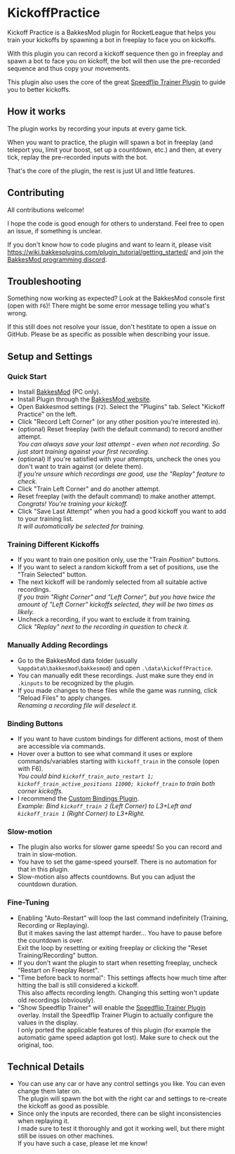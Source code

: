# KickoffPractice

Kickoff Practice is a BakkesMod plugin for RocketLeague that helps you train your kickoffs by spawning a bot in freeplay to face you on kickoffs.

With this plugin you can record a kickoff sequence then go in freeplay and spawn a bot to face you on kickoff, the bot will then use the pre-recorded sequence and thus copy your movements.

This plugin also uses the core of the great [Speedflip Trainer Plugin](https://bakkesplugins.com/plugins/view/286) to guide you to better kickoffs.


## How it works

The plugin works by recording your inputs at every game tick.

When you want to practice, the plugin will spawn a bot in freeplay (and teleport you, limit your boost, set up a countdown, etc.) and then, at every tick, replay the pre-recorded inputs with the bot.

That's the core of the plugin, the rest is just UI and little features.


## Contributing

All contributions welcome!

I hope the code is good enough for others to understand. Feel free to open an issue, if something is unclear.

If you don't know how to code plugins and want to learn it, please visit https://wiki.bakkesplugins.com/plugin_tutorial/getting_started/ 
and join the [BakkesMod programming discord](https://discord.gg/s97RgrgkxE).


## Troubleshooting

Something now working as expected? Look at the BakkesMod console first (open with `F6`)!
There might be some error message telling you what's wrong.

If this still does not resolve your issue, don't hestitate to open a issue on GitHub.
Please be as specific as possible when describing your issue.


## Setup and Settings

### Quick Start

- Install [BakkesMod](https://bakkesplugins.com/) (PC only).
- Install Plugin through the [BakkesMod website](https://bakkesplugins.com/plugin-search/1/kickoff).
- Open Bakkesmod settings (`F2`). Select the "Plugins" tab. Select "Kickoff Practice" on the left.
- Click "Record Left Corner" (or any other position you're interested in).
- (optional) Reset freeplay (with the default command) to record another attempt.\
  _You can always save your last attempt - even when not recording. So just start training against your first recording._
- (optional) If you're satisfied with your attempts, uncheck the ones you don't want to train against (or delete them).\
  _If you're unsure which recordings are good, use the "Replay" feature to check._
- Click "Train Left Corner" and do another attempt.
- Reset freeplay (with the default command) to make another attempt.\
  _Congrats! You're training your kickoff._
- Click "Save Last Attempt" when you had a good kickoff you want to add to your training list.\
  _It will automatically be selected for training._

### Training Different Kickoffs

- If you want to train one position only, use the "Train _Position_" buttons.
- If you want to select a random kickoff from a set of positions, use the "Train Selected" button.
- The next kickoff will be randomly selected from all suitable active recordings.\
  _If you train "Right Corner" and "Left Corner", but you have twice the amount of "Left Corner" kickoffs selected, they will be two times as likely._
- Uncheck a recording, if you want to exclude it from training.\
  _Click "Replay" next to the recording in question to check it._

### Manually Adding Recordings

- Go to the BakkesMod data folder (usually `%appdata%\bakkesmod\bakkesmod`) and open `.\data\kickoffPractice`.
- You can manually edit these recordings. Just make sure they end in `.kinputs` to be recognized by the plugin.
- If you made changes to these files while the game was running, click "Reload Files" to apply changes.\
  _Renaming a recording file will deselect it._

### Binding Buttons

- If you want to have custom bindings for different actions, most of them are accessible via commands.
- Hover over a button to see what command it uses or explore commands/variables starting with `kickoff_train` in the console (open with F6).\
  _You could bind `kickoff_train_auto_restart 1; kickoff_train_active_positions 11000; kickoff_train` to train both corner kickoffs._
- I recommend the [Custom Bindings Plugin](https://bakkesplugins.com/plugins/view/228).\
  _Example: Bind `kickoff_train 2` (Left Corner) to L3+Left and `kickoff_train 1` (Right Corner) to L3+Right._

### Slow-motion

- The plugin also works for slower game speeds! So you can record and train in slow-motion.
- You have to set the game-speed yourself. There is no automation for that in this plugin.
- Slow-motion also affects countdowns. But you can adjust the countdown duration.

### Fine-Tuning

- Enabling "Auto-Restart" will loop the last command indefinitely (Training, Recording or Replaying).\
  But it makes saving the last attempt harder... You have to pause before the countdown is over.\
  Exit the loop by resetting or exiting freeplay or clicking the "Reset Training/Recording" button.
- If you don't want the plugin to start when resetting freeplay, uncheck "Restart on Freeplay Reset".
- "Time before back to normal": This settings affects how much time after hitting the ball is still considered a kickoff.\
  This also affects recording length. Changing this setting won't update old recordings (obviously).
- "Show Speedflip Trainer" will enable the [Speedflip Trainer Plugin](https://bakkesplugins.com/plugins/view/286) overlay. Install the Speedflip Trainer Plugin to actually configure the values in the display.\
  I only ported the applicable features of this plugin (for example the automatic game speed adaption got lost). Make sure to check out the original, too.

## Technical Details

- You can use any car or have any control settings you like. You can even change them later on.\
  The plugin will spawn the bot with the right car and settings to re-create the kickoff as good as possible.
- Since only the inputs are recorded, there can be slight inconsistencies when replaying it.\
  I made sure to test it thoroughly and got it working well, but there might still be issues on other machines.\
  If you have such a case, please let me know!

